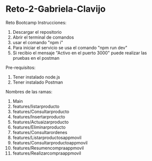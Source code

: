 # Reto-2-Gabriela-Clavijo

Reto Bootcamp
Instrucciones:

1. Descargar el repositorio
2. Abrir el terminal de comandos
3. usar el comando "npm i"
4. Para iniciar el servicio se usa el comando "npm run dev"
5. Si recibio el mensaje "Activo en el puerto 3000" puede realizar las pruebas en el postman

Pre-requisitos:

1. Tener instalado node.js
2. Tener instalado Postman

Nombres de las ramas:

1. Main
2. features/listarproducto
3. features/Consultarproducto
4. features/Insertarproducto
5. features/Actuaizarproducto
6. features/Eliminarproducto
7. features/Consultarordenes
8. features/Listarproductosappmovil
9. features/Consultarproductoappmovil
10. features/Resumencompraappmovil
11. features/Realizarcompraappmovil

